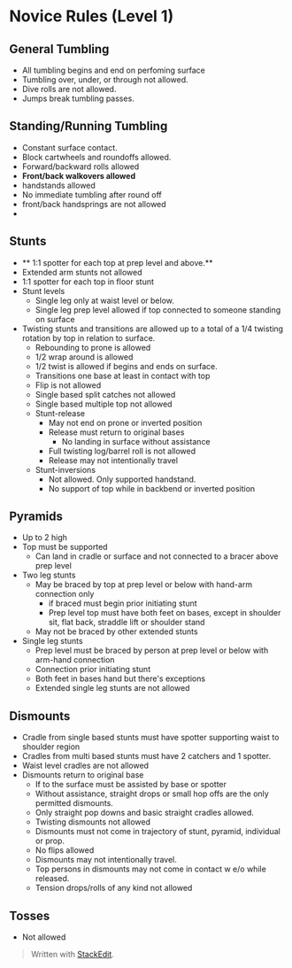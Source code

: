 
# Novice Rules (Level 1)

## General Tumbling

- All tumbling begins and end on perfoming surface
- Tumbling over, under, or through not allowed.
- Dive rolls are not allowed.
- Jumps break tumbling passes.
## Standing/Running Tumbling
- Constant surface contact.
- Block cartwheels and roundoffs allowed.
- Forward/backward rolls allowed
- **Front/back walkovers allowed**
- handstands allowed
- No immediate tumbling after round off
- front/back handsprings are not allowed
- 
## Stunts
- ** 1:1 spotter for each top at prep level and above.**
- Extended arm stunts not allowed
- 1:1 spotter for each top in floor stunt
- Stunt levels
	- Single leg only at waist level or below.
	- Single leg prep level allowed if top connected to someone standing on surface
- Twisting stunts and transitions are allowed up to a total of a 1/4 twisting rotation by top in relation to surface.
	- Rebounding to prone is allowed
	- 1/2 wrap around is allowed
	- 1/2 twist is allowed if begins and ends on surface.
	- Transitions one base at least in contact with top
	- Flip is not allowed
	- Single based split catches not allowed
	- Single based multiple top not allowed	
	- Stunt-release
		- May not end on prone or inverted position
		- Release must return to original bases
			- No landing in surface without assistance
		- Full twisting log/barrel roll is not allowed
		- Release may not intentionally travel
	- Stunt-inversions
		- Not allowed. Only supported handstand.
		- No support of top while in backbend or inverted position

## Pyramids
- Up to 2 high
- Top must be supported
	- Can land in cradle or surface and not connected to a bracer above prep level
- Two leg stunts
	- May be braced by top at prep level or below with hand-arm connection only
		- if braced must begin prior initiating stunt
		- Prep level top must have both feet on bases, except in shoulder sit, flat back, straddle lift or shoulder stand
	- May not be braced by other extended stunts
- Single leg stunts
	- Prep level must be braced by person at prep level or below with arm-hand connection
	- Connection prior initiating stunt
	- Both feet in bases hand but there's exceptions
	- Extended single leg stunts are not allowed

## Dismounts
- Cradle from single based stunts must have spotter supporting waist to shoulder region
- Cradles from multi based stunts must have 2 catchers and 1 spotter.
- Waist level cradles are not allowed
- Dismounts return to original base
	- If to the surface must be assisted by base or spotter
	- Without assistance, straight drops or small hop offs are the only permitted dismounts.
	- Only straight pop downs and basic straight cradles allowed.
	- Twisting dismounts not allowed
	- Dismounts must not come in trajectory of stunt, pyramid, individual or prop.
	- No flips allowed
	- Dismounts may not intentionally travel.
	- Top persons in dismounts may not come in contact w e/o while released.
	- Tension drops/rolls of any kind not allowed

## Tosses

- Not allowed

> Written with [StackEdit](https://stackedit.io/).
<!--stackedit_data:
eyJoaXN0b3J5IjpbLTY2NzE4NTg3LC0xMDkxNjYwMDM0LDE2MD
AzNjI5NjksNDYxMDUxOTYxLDE4NDE4Mzc3MzQsLTE3MDA3NTgx
NDgsMTM1MzM4MzU4OCw4MjU0NDE0MjEsMTM2Mjc0MDYxN119
-->